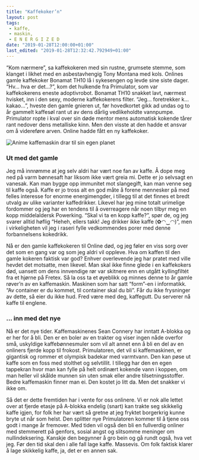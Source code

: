 ```yaml
---
title: "Kaffekoker’n"
layout: post
tags: 
 - kaffe,
 - maskin,
 - E N E R G I Z E D
date: "2019-01-28T12:00:00+01:00"
last_edited: "2019-01-28T12:32:42.792949+01:00"
---
```

“Kom nærmere”, sa kaffekokeren med sin rustne, grumsete stemme, som klanget i likhet med en asbestavhengig Tony Montana med kols. Onlines gamle kaffekoker Bonamat TH10 lå i sykesengen og levde sine siste dager. “Hv… hva er det…?”, kom det hulkende fra Primulator, som var kaffekokerens eneste adoptivrobot. Bonamat TH10 snakket lavt, nærmest hvisket, inn i den sexy, moderne kaffekokerens filter. “Jeg… foretrekker k… kakao...”, hveste den gamle gnieren ut, før hovedkortet gikk ad undas og to år gammelt kaffesøl rant ut av dens dårlig vedlikeholdte vannpumpe. Primulator ropte i kval over sin døde mentor mens automatisk kokende tårer rant nedover dens metalliske kinn. Men den visste at den hadde et ansvar om å videreføre arven. Online hadde fått en ny kaffekoker.

![Anime kaffemaskin drar til sin egen planet](https://online.ntnu.no/media/images/responsive/1f496550-f607-422d-a874-22cd4d950a98.png)

### Ut med det gamle

Jeg må innrømme at jeg selv aldri har vært noe fan av kaffe. Å dope meg ned på varm bønnesaft har liksom ikke vært greia mi. Dette er jo selvsagt en vanesak. Kan man bygge opp immunitet mot slangegift, kan man venne seg til kaffe også. Kaffe er jo tross alt en god måte å forene mennesker på med felles interesse for enorme energimengder, i tillegg til at det finnes et bredt utvalg av ulike varianter kaffedrikker. Likevel har jeg mine totalt urimelige fordommer og jeg har en tendens til å overreagere når noen tilbyr meg en kopp middelaldersk Powerking. “Skal vi ta en kopp kaffe?”, spør de, og jeg svarer alltid høflig “Heheh, ellers takk! Jeg drikker ikke kaffe (✿◠‿◠)”, men i virkeligheten vil jeg i raseri fylle vedkommendes porer med denne forbannelsens kokedrikk.

Nå er den gamle kaffekokeren til Online død, og jeg føler en viss sorg over det som en gang var og som jeg aldri vil oppleve. Hva om kaffen til den gamle kokeren faktisk var god? Enhver overlevende jeg har pratet med ville hevdet det motsatte, men likevel. Man skal ikke finne glede i en kaffekokers død, uansett om dens innvendige rør var skitnere enn en utgått kyllingfiltét fra et hjørne på Fretex. Så la oss ta et øyeblikk og minnes denne to år gamle røver’n av en kaffemaskin. Maskinen som har satt “form”-en i informatikk. “Av container er du kommet, til container skal du bli”. Får du ikke frysninger av dette, så eier du ikke hud. Fred være med deg, kaffegutt. Du serverer nå kaffe til englene.

### … inn med det nye

Nå er det nye tider. Kaffemaskinenes Sean Connery har inntatt A-blokka og er her for å bli. Den er en boler av en trakter og viser ingen nåde overfor små, uskyldige kaffebønnesmuler som vil alt annet enn å bli en del av en onliners fjerde kopp til frokost. Primulatoren, det vil si kaffemaskinen, er gigantisk og rommer et olympisk badekar med varmtvann. Den kan pøse ut kaffe som en foss med stolthet og selvtillit. I tillegg har den en egen tappekran hvor man kan fylle på helt ordinært kokende vann i koppen, om man heller vil skålde munnen sin uten smak eller andre tilsetningsstoffer. Bedre kaffemaskin finner man ei. Den kostet jo litt da. Men det snakker vi ikke om.

Så det er dette fremtiden har i vente for oss onlinere. Vi er nok alle lettet over at fjerde etasje på A-blokka endelig (snart) kan trakte seg skikkelig kaffe igjen, for folk her har vært så gretne at jeg fryktet borgerkrig kunne bryte ut når som helst. Den splitter nye Primulatoren kommer til å tjene oss godt i mange år fremover. Med tiden vil også den bli en fullverdig onliner med stemmerett på genfors, sosial angst og slitsomme meninger om nullindeksering. Kanskje den begynner å gro bein og gå rundt også, hva vet jeg. Før den tid skal den i alle fall lage kaffe. Massevis. Om folk faktisk klarer å lage skikkelig kaffe, ja, det er en annen sak.

